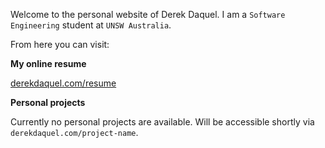 Welcome to the personal website of Derek Daquel. I am a `Software Engineering` student at `UNSW Australia`.

From here you can visit:

**My online resume**

[derekdaquel.com/resume](/resume)

**Personal projects**

Currently no personal projects are available. Will be accessible shortly via `derekdaquel.com/project-name`.
